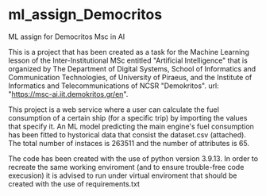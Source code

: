# ml_assign_Democritos
ML assign for Democritos Msc in AI

  This is a project that has been created as a task for the Machine Learning lesson
of the Inter-Institutional MSc entitled "Artificial Intelligence" that is organized by 
The Department of Digital Systems, School of Informatics and Communication Technologies, 
of University of Piraeus, and the Institute of Informatics and Telecommunications of NCSR "Demokritos".
url: "https://msc-ai.iit.demokritos.gr/en".

  This project is a web service where a user can calculate the fuel consumption of a certain ship (for a specific
trip) by importing the values that specify it. An ML model predicting the main engine's fuel consumption has been fitted to 
hystorical data that consist the dataset.csv (attached). The total number of instaces is 263511 and the
number of attributes is 65.

The code has been created with the use of python version 3.9.13.
In order to recreate the same working enviroment (and to ensure trouble-free code execusion) it is advised to run under virtual
enviroment that should be created with the use of requirements.txt

